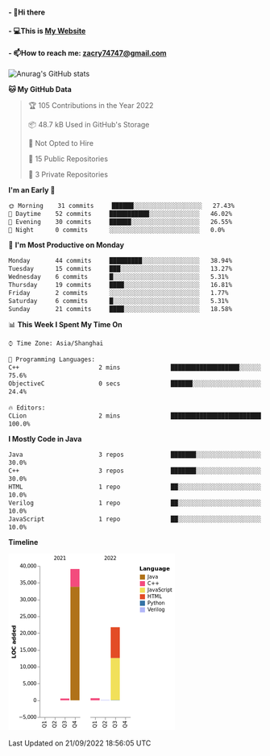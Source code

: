 #### - 👋Hi there 
#### - 💻This is [My Website](https://blingdan.github.io/)
#### - 📫How to reach me: <zacry74747@gmail.com>
<!--
**BlingDan/BlingDan** is a ✨ _special_ ✨ repository because its `README.md` (this file) appears on your GitHub profile.

Here are some ideas to get you started:

- 🔭 I’m currently working on ...
- 🌱 I’m currently learning ...
- 👯 I’m looking to collaborate on ...
- 🤔 I’m looking for help with ...
- 💬 Ask me about ...
- 📫 How to reach me: ...
- 😄 Pronouns: ...
- ⚡ Fun fact: ...
-->



![Anurag's GitHub stats](https://github-readme-stats.vercel.app/api?username=BlingDan&show_icons=true&theme=radical)

<!--START_SECTION:waka-->
**🐱 My GitHub Data** 

> 🏆 105 Contributions in the Year 2022
 > 
> 📦 48.7 kB Used in GitHub's Storage 
 > 
> 🚫 Not Opted to Hire
 > 
> 📜 15 Public Repositories 
 > 
> 🔑 3 Private Repositories  
 > 
**I'm an Early 🐤** 

```text
🌞 Morning    31 commits     ██████░░░░░░░░░░░░░░░░░░░   27.43% 
🌆 Daytime    52 commits     ███████████░░░░░░░░░░░░░░   46.02% 
🌃 Evening    30 commits     ██████░░░░░░░░░░░░░░░░░░░   26.55% 
🌙 Night      0 commits      ░░░░░░░░░░░░░░░░░░░░░░░░░   0.0%

```
📅 **I'm Most Productive on Monday** 

```text
Monday       44 commits     █████████░░░░░░░░░░░░░░░░   38.94% 
Tuesday      15 commits     ███░░░░░░░░░░░░░░░░░░░░░░   13.27% 
Wednesday    6 commits      █░░░░░░░░░░░░░░░░░░░░░░░░   5.31% 
Thursday     19 commits     ████░░░░░░░░░░░░░░░░░░░░░   16.81% 
Friday       2 commits      ░░░░░░░░░░░░░░░░░░░░░░░░░   1.77% 
Saturday     6 commits      █░░░░░░░░░░░░░░░░░░░░░░░░   5.31% 
Sunday       21 commits     ████░░░░░░░░░░░░░░░░░░░░░   18.58%

```


📊 **This Week I Spent My Time On** 

```text
⌚︎ Time Zone: Asia/Shanghai

💬 Programming Languages: 
C++                      2 mins              ███████████████████░░░░░░   75.6% 
ObjectiveC               0 secs              ██████░░░░░░░░░░░░░░░░░░░   24.4%

🔥 Editors: 
CLion                    2 mins              █████████████████████████   100.0%

```

**I Mostly Code in Java** 

```text
Java                     3 repos             ███████░░░░░░░░░░░░░░░░░░   30.0% 
C++                      3 repos             ███████░░░░░░░░░░░░░░░░░░   30.0% 
HTML                     1 repo              ██░░░░░░░░░░░░░░░░░░░░░░░   10.0% 
Verilog                  1 repo              ██░░░░░░░░░░░░░░░░░░░░░░░   10.0% 
JavaScript               1 repo              ██░░░░░░░░░░░░░░░░░░░░░░░   10.0%

```


**Timeline**

![Chart not found](https://raw.githubusercontent.com/BlingDan/BlingDan/main/charts/bar_graph.png) 


 Last Updated on 21/09/2022 18:56:05 UTC
<!--END_SECTION:waka-->


